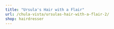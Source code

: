 ```yaml
---
title: "Ursula's Hair with a Flair"
url: /chula-vista/ursulas-hair-with-a-flair-2/
shop: hairdresser
---
```


